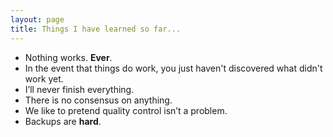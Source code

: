 ```yaml
---
layout: page
title: Things I have learned so far...
---
```


* Nothing works. **Ever**.
* In the event that things do work, you just haven't discovered what didn't work yet.
* I’ll never finish everything.
* There is no consensus on anything.
* We like to pretend quality control isn’t a problem.
* Backups are **hard**.
